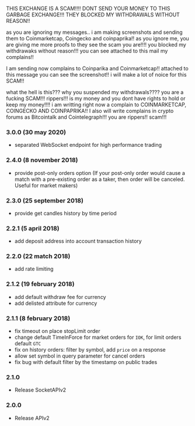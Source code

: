 THIS EXCHANGE IS A SCAM!!!! DONT SEND YOUR MONEY TO THIS GARBAGE EXCHANGE!!! THEY BLOCKED MY WITHDRAWALS WITHOUT REASON!!

as you are ignoring my messages.. i am making screenshots and sending them to Coinmarketcap, Coingecko and coinpaprika!! as you ignore me, you are giving me more proofs to they see the scam you are!!!! you blocked my withdrawaks without reason!!! you can see attached to this mail my complains!!

I am sending now complains to Coinparika and Coinmarketcap!! attached to this message you can see the screenshot!! i will make a lot of noice for this SCAM!!

what the hell is this??? why you suspended my withdrawals???? you are a fucking SCAM!!! rippers!!! is my money and you dont have rights to hold or keep my money!!!! i am writting right now a complain to COINMARKETCAP, COINGECKO AND COINPAPRIKA!! I also will write complains in crypto forums as Bitcointalk and Cointelegraph!!! you are rippers!! scam!!!







### 3.0.0 (30 may 2020)
 - separated WebSocket endpoint for high performance trading

### 2.4.0 (8 november 2018)
 - provide post-only orders option (If your post-only order would cause a match with a pre-existing order as a taker, then order will be canceled. Useful for market makers)

### 2.3.0 (25 september 2018)
 - provide get candles history by time period

### 2.2.1 (5 april 2018)
 - add deposit address into account transaction history

### 2.2.0 (22 match 2018)
 - add rate limiting
 
### 2.1.2 (19 february 2018)
 - add default withdraw fee for currency
 - add delisted attribute for currency

### 2.1.1 (8 february 2018) 
 - fix timeout on place stopLimit order
 - change default TimeInForce for market orders for `IOK`, for limit orders default `GTC`
 - fix on history orders: filter by symbol, add `price` on a response  
 - allow set symbol in query parameter for cancel orders
 - fix bug with default filter by the timestamp on public trades
  
### 2.1.0
 - Release SocketAPIv2

### 2.0.0
 - Release APIv2
